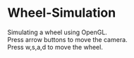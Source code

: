 # Wheel-Simulation
Simulating a wheel using OpenGL.
<br>
Press arrow buttons to move the camera.
<br>
Press w,s,a,d to move the wheel.
